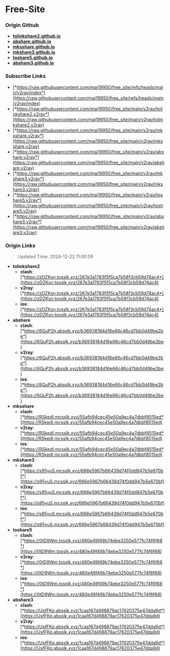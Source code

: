 # Free-Site

### Origin Github

- [**tolinkshare2.github.io**](https://github.com/tolinkshare2/tolinkshare2.github.io)
- [**abshare.github.io**](https://github.com/abshare/abshare.github.io)
- [**mksshare.github.io**](https://github.com/mksshare/mksshare.github.io)
- [**mkshare3.github.io**](https://github.com/mkshare3/mkshare3.github.io)
- [**toshare5.github.io**](https://github.com/toshare5/toshare5.github.io)
- [**abshare3.github.io**](https://github.com/abshare3/abshare3.github.io)

### Subscribe Links

- [*https://raw.githubusercontent.com/mai19950/free_site/refs/heads/main/v2ray/index*](https://raw.githubusercontent.com/mai19950/free_site/refs/heads/main/v2ray/index)
- [*https://raw.githubusercontent.com/mai19950/free_site/main/v2ray/tolinkshare2.v2ray*](https://raw.githubusercontent.com/mai19950/free_site/main/v2ray/tolinkshare2.v2ray)
- [*https://raw.githubusercontent.com/mai19950/free_site/main/v2ray/mksshare.v2ray*](https://raw.githubusercontent.com/mai19950/free_site/main/v2ray/mksshare.v2ray)
- [*https://raw.githubusercontent.com/mai19950/free_site/main/v2ray/abshare.v2ray*](https://raw.githubusercontent.com/mai19950/free_site/main/v2ray/abshare.v2ray)
- [*https://raw.githubusercontent.com/mai19950/free_site/main/v2ray/mkshare3.v2ray*](https://raw.githubusercontent.com/mai19950/free_site/main/v2ray/mkshare3.v2ray)
- [*https://raw.githubusercontent.com/mai19950/free_site/main/v2ray/toshare5.v2ray*](https://raw.githubusercontent.com/mai19950/free_site/main/v2ray/toshare5.v2ray)
- [*https://raw.githubusercontent.com/mai19950/free_site/main/v2ray/abshare3.v2ray*](https://raw.githubusercontent.com/mai19950/free_site/main/v2ray/abshare3.v2ray)

### Origin Links

> Updated Time: 2024-12-22 11:00:59

- **tolinkshare2**
  - **clash**: [*https://zDZKsn.tosslk.xyz/267e3a1783f5f5ca7b58f3cb59d74ac4*](https://zDZKsn.tosslk.xyz/267e3a1783f5f5ca7b58f3cb59d74ac4)
  - **v2ray**: [*https://zDZKsn.tosslk.xyz/267e3a1783f5f5ca7b58f3cb59d74ac4*](https://zDZKsn.tosslk.xyz/267e3a1783f5f5ca7b58f3cb59d74ac4)
  - **ios**: [*https://zDZKsn.tosslk.xyz/267e3a1783f5f5ca7b58f3cb59d74ac4*](https://zDZKsn.tosslk.xyz/267e3a1783f5f5ca7b58f3cb59d74ac4)
- **abshare**
  - **clash**: [*https://6QuP2h.absslk.xyz/b36938184d16e66c46cd7bb0d49be2be*](https://6QuP2h.absslk.xyz/b36938184d16e66c46cd7bb0d49be2be)
  - **v2ray**: [*https://6QuP2h.absslk.xyz/b36938184d16e66c46cd7bb0d49be2be*](https://6QuP2h.absslk.xyz/b36938184d16e66c46cd7bb0d49be2be)
  - **ios**: [*https://6QuP2h.absslk.xyz/b36938184d16e66c46cd7bb0d49be2be*](https://6QuP2h.absslk.xyz/b36938184d16e66c46cd7bb0d49be2be)
- **mksshare**
  - **clash**: [*https://RSkedI.mcsslk.xyz/55afb94cec45e50a9ec4a7dbbf8515ed*](https://RSkedI.mcsslk.xyz/55afb94cec45e50a9ec4a7dbbf8515ed)
  - **v2ray**: [*https://RSkedI.mcsslk.xyz/55afb94cec45e50a9ec4a7dbbf8515ed*](https://RSkedI.mcsslk.xyz/55afb94cec45e50a9ec4a7dbbf8515ed)
  - **ios**: [*https://RSkedI.mcsslk.xyz/55afb94cec45e50a9ec4a7dbbf8515ed*](https://RSkedI.mcsslk.xyz/55afb94cec45e50a9ec4a7dbbf8515ed)
- **mkshare3**
  - **clash**: [*https://s95yuS.mcsslk.xyz/666e5967b66439d74f0dd947b5e670bf*](https://s95yuS.mcsslk.xyz/666e5967b66439d74f0dd947b5e670bf)
  - **v2ray**: [*https://s95yuS.mcsslk.xyz/666e5967b66439d74f0dd947b5e670bf*](https://s95yuS.mcsslk.xyz/666e5967b66439d74f0dd947b5e670bf)
  - **ios**: [*https://s95yuS.mcsslk.xyz/666e5967b66439d74f0dd947b5e670bf*](https://s95yuS.mcsslk.xyz/666e5967b66439d74f0dd947b5e670bf)
- **toshare5**
  - **clash**: [*https://0tD9Wm.tosslk.xyz/480e49f49b74ebe3250e577fc74f6f68*](https://0tD9Wm.tosslk.xyz/480e49f49b74ebe3250e577fc74f6f68)
  - **v2ray**: [*https://0tD9Wm.tosslk.xyz/480e49f49b74ebe3250e577fc74f6f68*](https://0tD9Wm.tosslk.xyz/480e49f49b74ebe3250e577fc74f6f68)
  - **ios**: [*https://0tD9Wm.tosslk.xyz/480e49f49b74ebe3250e577fc74f6f68*](https://0tD9Wm.tosslk.xyz/480e49f49b74ebe3250e577fc74f6f68)
- **abshare3**
  - **clash**: [*https://UsfFKq.absslk.xyz/1caa167d498879ac17620375e47dda9d*](https://UsfFKq.absslk.xyz/1caa167d498879ac17620375e47dda9d)
  - **v2ray**: [*https://UsfFKq.absslk.xyz/1caa167d498879ac17620375e47dda9d*](https://UsfFKq.absslk.xyz/1caa167d498879ac17620375e47dda9d)
  - **ios**: [*https://UsfFKq.absslk.xyz/1caa167d498879ac17620375e47dda9d*](https://UsfFKq.absslk.xyz/1caa167d498879ac17620375e47dda9d)
